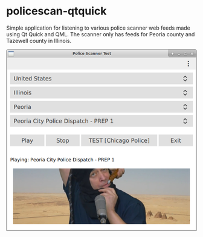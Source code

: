 # policescan-qtquick

Simple application for listening to various police scanner web feeds made using
Qt Quick and QML. The scanner only has feeds for Peoria county and Tazewell
county in Illinois.

![Police Scan Preview](https://raw.githubusercontent.com/Ryochan7/policescan-qtquick/master/radioapp.png "Police Scan Preview")

